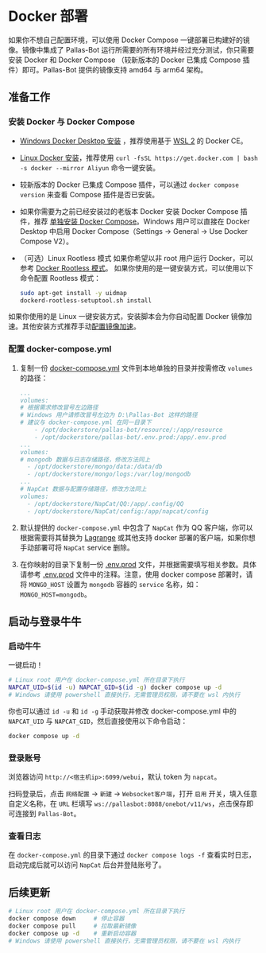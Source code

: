 # Docker 部署

如果你不想自己配置环境，可以使用 Docker Compose 一键部署已构建好的镜像。镜像中集成了 Pallas-Bot 运行所需要的所有环境并经过充分测试，你只需要安装 Docker 和 Docker Compose （较新版本的 Docker 已集成 Compose 插件）即可。Pallas-Bot 提供的镜像支持 amd64 与 arm64 架构。

## 准备工作

### 安装 Docker 与 Docker Compose

- [Windows Docker Desktop 安装](https://docs.docker.com/desktop/install/windows-install/) ，推荐使用基于 [WSL 2](https://learn.microsoft.com/zh-cn/windows/wsl/install) 的 Docker CE。

- [Linux Docker 安装](https://docs.docker.com/engine/install/ubuntu/)，推荐使用 `curl -fsSL https://get.docker.com | bash -s docker --mirror Aliyun` 命令一键安装。

- 较新版本的 Docker 已集成 Compose 插件，可以通过 `docker compose version` 来查看 Compose 插件是否已安装。

- 如果你需要为之前已经安装过的老版本 Docker 安装 Docker Compose 插件，推荐 [单独安装 Docker Compose](https://docs.docker.com/compose/install/other/)。Windows 用户可以直接在 Docker Desktop 中启用 Docker Compose（Settings -> General -> Use Docker Compose V2）。

- （可选）Linux Rootless 模式
  如果你希望以非 root 用户运行 Docker，可以参考 [Docker Rootless 模式](https://docs.docker.com/engine/security/rootless/)。
  如果你使用的是一键安装方式，可以使用以下命令配置 Rootless 模式：

    ```bash
    sudo apt-get install -y uidmap
    dockerd-rootless-setuptool.sh install
    ```

如果你使用的是 Linux 一键安装方式，安装脚本会为你自动配置 Docker 镜像加速。其他安装方式推荐手动[配置镜像加速](https://www.runoob.com/docker/docker-mirror-acceleration.html)。

### 配置 docker-compose.yml

1. 复制一份 [docker-compose.yml](../docker-compose.yml) 文件到本地单独的目录并按需修改 `volumes` 的路径：

    ```yml
    ...
    volumes:
    # 根据需求修改冒号左边路径
    # Windows 用户请修改冒号左边为 D:\Pallas-Bot 这样的路径
    # 建议与 docker-compose.yml 在同一目录下
        - /opt/dockerstore/pallas-bot/resource/:/app/resource
        - /opt/dockerstore/pallas-bot/.env.prod:/app/.env.prod
    ...
    volumes:
    # mongodb 数据与日志存储路径，修改方法同上
      - /opt/dockerstore/mongo/data:/data/db
      - /opt/dockerstore/mongo/logs:/var/log/mongodb
    ...
    # NapCat 数据与配置存储路径，修改方法同上
    volumes:
      - /opt/dockerstore/NapCat/QQ:/app/.config/QQ
      - /opt/dockerstore/NapCat/config:/app/napcat/config
    ```

2. 默认提供的 `docker-compose.yml` 中包含了 `NapCat` 作为 QQ 客户端，你可以根据需要将其替换为 [Lagrange](https://github.com/LagrangeDev/Lagrange.Core/blob/master/Docker_zh.md) 或其他支持 docker 部署的客户端，如果你想手动部署可将 `NapCat` service 删除。

3. 在你映射的目录下复制一份 [.env.prod](../.env.prod) 文件，并根据需要填写相关参数。具体请参考 [.env.prod](../.env.prod) 文件中的注释。注意，使用 docker compose 部署时，请将 `MONGO_HOST` 设置为 `mongodb` 容器的 `service` 名称，如：`MONGO_HOST=mongodb`。

## 启动与登录牛牛

### 启动牛牛

一键启动！

```bash
# Linux root 用户在 docker-compose.yml 所在目录下执行
NAPCAT_UID=$(id -u) NAPCAT_GID=$(id -g) docker compose up -d
# Windows 请使用 powershell 直接执行，无需管理员权限，请不要在 wsl 内执行
```

你也可以通过 `id -u` 和 `id -g` 手动获取并修改 docker-compose.yml 中的 `NAPCAT_UID` 与 `NAPCAT_GID`，然后直接使用以下命令启动：

```bash
docker compose up -d
```

### 登录账号

浏览器访问 `http://<宿主机ip>:6099/webui`，默认 token 为 `napcat`。

扫码登录后，点击 `网络配置` -> `新建` -> `Websocket客户端`，打开 `启用` 开关，填入任意自定义名称，在 `URL` 栏填写 `ws://pallasbot:8088/onebot/v11/ws`，点击保存即可连接到 `Pallas-Bot`。

### 查看日志

在 `docker-compose.yml` 的目录下通过 `docker compose logs -f` 查看实时日志，启动完成后就可以访问 `NapCat` 后台并登陆账号了。

## 后续更新

```bash
# Linux root 用户在 docker-compose.yml 所在目录下执行
docker compose down     # 停止容器
docker compose pull     # 拉取最新镜像
docker compose up -d    # 重新启动容器
# Windows 请使用 powershell 直接执行，无需管理员权限，请不要在 wsl 内执行
```
